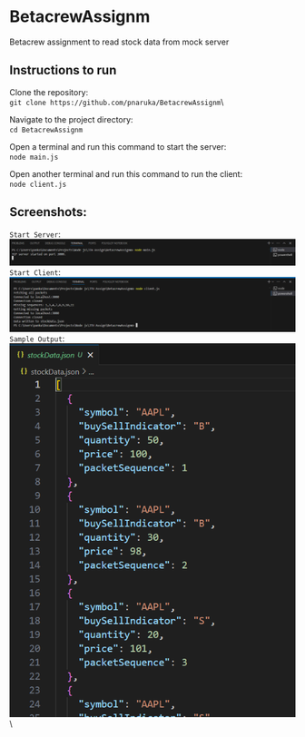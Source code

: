 # BetacrewAssignm
Betacrew assignment to read stock data from mock server

## Instructions to run
Clone the repository:\
`git clone https://github.com/pnaruka/BetacrewAssignm`\

Navigate to the project directory:\
`cd BetacrewAssignm`

Open a terminal and run this command to start the server:\
`node main.js`

Open another terminal and run this command to run the client:\
`node client.js`

## Screenshots:
`Start Server`: ![Start Server](screenshots/startServer.png) \
`Start Client`: ![Start Client](screenshots/startClient.png) \
`Sample Output`: ![Sample Output](screenshots/outputFile.png) \